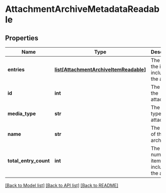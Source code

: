 # AttachmentArchiveMetadataReadable

## Properties
Name | Type | Description | Notes
------------ | ------------- | ------------- | -------------
**entries** | [**list[AttachmentArchiveItemReadable]**](AttachmentArchiveItemReadable.md) | The list of the items included in the archive. | [optional] 
**id** | **int** | The ID of the attachment. | [optional] 
**media_type** | **str** | The MIME type of the attachment. | [optional] 
**name** | **str** | The name of the archive file. | [optional] 
**total_entry_count** | **int** | The number of items included in the archive. | [optional] 

[[Back to Model list]](../README.md#documentation-for-models) [[Back to API list]](../README.md#documentation-for-api-endpoints) [[Back to README]](../README.md)

